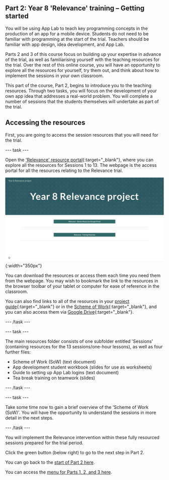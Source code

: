 ## Part 2: Year 8 'Relevance' training – Getting started
You will be using App Lab to teach key programming concepts in the production of an app for a mobile device. Students do not need to be familiar with programming at the start of the trial. Teachers should be familiar with app design, idea development, and App Lab. 

Parts 2 and 3 of this course focus on building up your expertise in advance of the trial, as well as familiarising yourself with the teaching resources for the trial. Over the rest of this online course, you will have an opportunity to explore all the resources for yourself, try them out, and think about how to implement the sessions in your own classroom.

This part of the course, Part 2, begins to introduce you to the teaching resources. Through two tasks, you will focus on the development of your own app idea that addresses a real-world problem. You will complete a number of sessions that the students themselves will undertake as part of the trial. 

## Accessing the resources
First, you are going to access the session resources that you will need for the trial. 

--- task ---

Open the ['Relevance' resource portal](https://ncce.io/relevance){:target="_blank"}, where you can explore all the resources for Sessions 1 to 13. The webpage is the access portal for all the resources relating to the Relevance trial.

![The 'Relevance' resource portal.](images/relevance-Webpage.png){:width="350px"}

You can download the resources or access them each time you need them from the webpage. You may wish to bookmark the link to the resources in the browser toolbar of your tablet or computer for ease of reference in the classroom. 

You can also find links to all of the resources in your [project guide](https://docs.google.com/document/d/1by0Blwi9Iq2iXvPBdKwuz5ZYqmGdZdb-FR8y5bJGH64){:target="_blank"} or in the [Scheme of Work](https://docs.google.com/document/d/1Fxw-gP-9OHx1j4xNi8MoEPkOI6JsfudbR_LAWo8dOxY){:target="_blank"}, and you can also access them via [Google Drive](https://drive.google.com/drive/folders/1tQZotIt90oK6WTsA_p1grJH4hGebG-Mm?usp=sharing){:target="_blank"}.

--- /task ---

--- task ---

The main resources folder consists of one subfolder entitled 'Sessions' (containing resources for the 13 sessions/one-hour lessons), as well as four further files: 
+ Scheme of Work (SoW) (text document)
+ App development student workbook (slides for use as worksheets)
+ Guide to setting up App Lab logins (text document)
+ Tea break training on teamwork (slides)

--- /task ---

--- task ---

Take some time now to gain a brief overview of the 'Scheme of Work (SoW)'. You will have the opportunity to understand the sessions in more detail in the next steps.

--- /task ---

You will implement the Relevance intervention within these fully resourced sessions prepared for the trial period.

Click the green button (below right) to go to the next step in Part 2.

You can go back to the [start of Part 2 here](https://projects.raspberrypi.org/en/projects/Year8-RelevanceTraining-Part2-GBICi4).

You can access the [menu for Parts 1, 2, and 3 here](https://projects.raspberrypi.org/en/pathways/year8-relevancetraining-gbici4).
